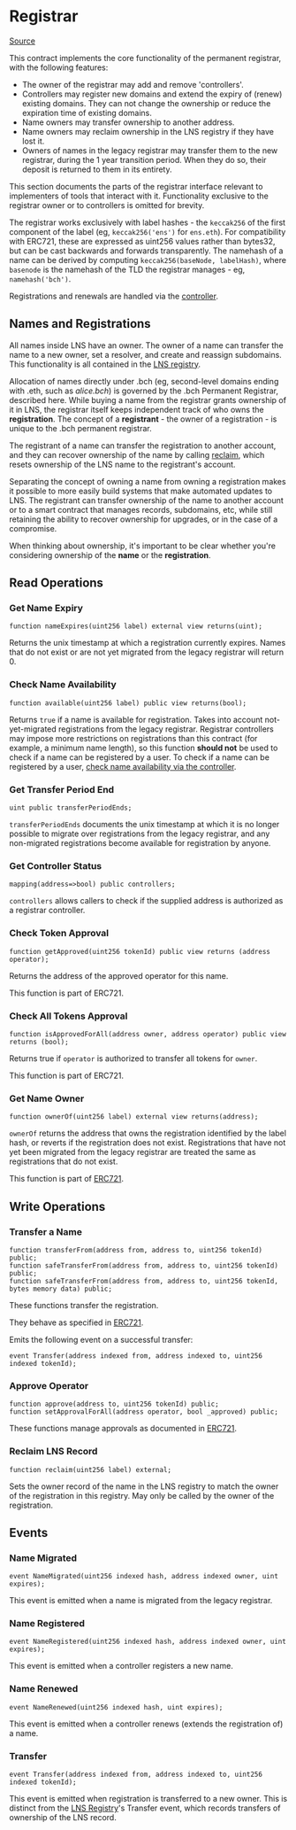 # Registrar

[Source](https://github.com/ensdomains/ethregistrar/blob/master/contracts/BaseRegistrarImplementation.sol)

This contract implements the core functionality of the permanent registrar, with the following features:

* The owner of the registrar may add and remove 'controllers'.
* Controllers may register new domains and extend the expiry of (renew) existing domains. They can not change the ownership or reduce the expiration time of existing domains.
* Name owners may transfer ownership to another address.
* Name owners may reclaim ownership in the LNS registry if they have lost it.
* Owners of names in the legacy registrar may transfer them to the new registrar, during the 1 year transition period. When they do so, their deposit is returned to them in its entirety.

This section documents the parts of the registrar interface relevant to implementers of tools that interact with it. Functionality exclusive to the registrar owner or to controllers is omitted for brevity.

The registrar works exclusively with label hashes - the `keccak256` of the first component of the label (eg, `keccak256('ens')` for `ens.eth`). For compatibility with ERC721, these are expressed as uint256 values rather than bytes32, but can be cast backwards and forwards transparently. The namehash of a name can be derived by computing `keccak256(baseNode, labelHash)`, where `basenode` is the namehash of the TLD the registrar manages - eg, `namehash('bch')`.

Registrations and renewals are handled via the [controller](controller.md).

## Names and Registrations

All names inside LNS have an owner. The owner of a name can transfer the name to a new owner, set a resolver, and create and reassign subdomains. This functionality is all contained in the [LNS registry](../lns.md).

Allocation of names directly under .bch (eg, second-level domains ending with .eth, such as _alice.bch_) is governed by the .bch Permanent Registrar, described here. While buying a name from the registrar grants ownership of it in LNS, the registrar itself keeps independent track of who owns the **registration**. The concept of a **registrant** - the owner of a registration - is unique to the .bch permanent registrar.

The registrant of a name can transfer the registration to another account, and they can recover ownership of the name by calling [reclaim](registrar.md#reclaim-ens-record), which resets ownership of the LNS name to the registrant's account.

Separating the concept of owning a name from owning a registration makes it possible to more easily build systems that make automated updates to LNS. The registrant can transfer ownership of the name to another account or to a smart contract that manages records, subdomains, etc, while still retaining the ability to recover ownership for upgrades, or in the case of a compromise.

When thinking about ownership, it's important to be clear whether you're considering ownership of the **name** or the **registration**.

## Read Operations

### Get Name Expiry

```
function nameExpires(uint256 label) external view returns(uint);
```

Returns the unix timestamp at which a registration currently expires. Names that do not exist or are not yet migrated from the legacy registrar will return 0.

### Check Name Availability

```
function available(uint256 label) public view returns(bool);
```

Returns `true` if a name is available for registration. Takes into account not-yet-migrated registrations from the legacy registrar. Registrar controllers may impose more restrictions on registrations than this contract (for example, a minimum name length), so this function **should not** be used to check if a name can be registered by a user. To check if a name can be registered by a user, [check name availability via the controller](controller.md#check-name-availability).

### Get Transfer Period End

```
uint public transferPeriodEnds;
```

`transferPeriodEnds` documents the unix timestamp at which it is no longer possible to migrate over registrations from the legacy registrar, and any non-migrated registrations become available for registration by anyone.

### Get Controller Status

```
mapping(address=>bool) public controllers;
```

`controllers` allows callers to check if the supplied address is authorized as a registrar controller.

### Check Token Approval

```
function getApproved(uint256 tokenId) public view returns (address operator);
```

Returns the address of the approved operator for this name.

This function is part of ERC721.

### Check All Tokens Approval

```
function isApprovedForAll(address owner, address operator) public view returns (bool);
```

Returns true if `operator` is authorized to transfer all tokens for `owner`.

This function is part of ERC721.

### Get Name Owner

```
function ownerOf(uint256 label) external view returns(address);
```

`ownerOf` returns the address that owns the registration identified by the label hash, or reverts if the registration does not exist. Registrations that have not yet been migrated from the legacy registrar are treated the same as registrations that do not exist.

This function is part of [ERC721](https://github.com/ensdomains/ens/blob/master/docs/ethregistrar.rst#id7).

## Write Operations

### Transfer a Name

```
function transferFrom(address from, address to, uint256 tokenId) public;
function safeTransferFrom(address from, address to, uint256 tokenId) public;
function safeTransferFrom(address from, address to, uint256 tokenId, bytes memory data) public;
```

These functions transfer the registration.

They behave as specified in [ERC721](https://github.com/ensdomains/ens/blob/master/docs/ethregistrar.rst#id9).

Emits the following event on a successful transfer:

```
event Transfer(address indexed from, address indexed to, uint256 indexed tokenId);
```

### Approve Operator

```
function approve(address to, uint256 tokenId) public;
function setApprovalForAll(address operator, bool _approved) public;
```

These functions manage approvals as documented in [ERC721](https://github.com/ensdomains/ens/blob/master/docs/ethregistrar.rst#id11).

### Reclaim LNS Record

```
function reclaim(uint256 label) external;
```

Sets the owner record of the name in the LNS registry to match the owner of the registration in this registry. May only be called by the owner of the registration.

## Events

### Name Migrated

```
event NameMigrated(uint256 indexed hash, address indexed owner, uint expires);
```

This event is emitted when a name is migrated from the legacy registrar.

### Name Registered

```
event NameRegistered(uint256 indexed hash, address indexed owner, uint expires);
```

This event is emitted when a controller registers a new name.

### Name Renewed

```
event NameRenewed(uint256 indexed hash, uint expires);
```

This event is emitted when a controller renews (extends the registration of) a name.

### Transfer

```
event Transfer(address indexed from, address indexed to, uint256 indexed tokenId);
```

This event is emitted when registration is transferred to a new owner. This is distinct from the [LNS Registry](../lns.md)'s Transfer event, which records transfers of ownership of the LNS record.

